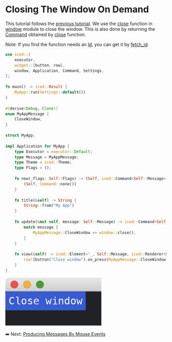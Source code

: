 # Closing The Window On Demand

This tutorial follows the [previous tutorial](./changing_the_window_dynamically.md).
We use the [close](https://docs.iced.rs/iced/window/fn.close.html) function in [window](https://docs.iced.rs/iced/window/index.html) module to close the window.
This is also done by returning the [Command](https://docs.iced.rs/iced/struct.Command.html) obtained by [close](https://docs.iced.rs/iced/window/fn.close.html) function.

Note: If you find the function needs an [Id](https://docs.iced.rs/iced/window/struct.Id.html), you can get it by [fetch_id](https://docs.iced.rs/iced/window/fn.fetch_id.html).

```rust
use iced::{
    executor,
    widget::{button, row},
    window, Application, Command, Settings,
};

fn main() -> iced::Result {
    MyApp::run(Settings::default())
}

#[derive(Debug, Clone)]
enum MyAppMessage {
    CloseWindow,
}

struct MyApp;

impl Application for MyApp {
    type Executor = executor::Default;
    type Message = MyAppMessage;
    type Theme = iced::Theme;
    type Flags = ();

    fn new(_flags: Self::Flags) -> (Self, iced::Command<Self::Message>) {
        (Self, Command::none())
    }

    fn title(&self) -> String {
        String::from("My App")
    }

    fn update(&mut self, message: Self::Message) -> iced::Command<Self::Message> {
        match message {
            MyAppMessage::CloseWindow => window::close(),
        }
    }

    fn view(&self) -> iced::Element<'_, Self::Message, iced::Renderer<Self::Theme>> {
        row![button("Close window").on_press(MyAppMessage::CloseWindow),].into()
    }
}
```

![Closing the window on demand](./pic/closing_the_window_on_demand.png)

:arrow_right:  Next: [Producing Messages By Mouse Events](./producing_messages_by_mouse_events.md)
